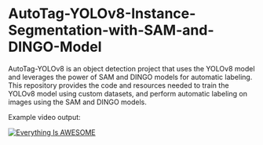 # AutoTag-YOLOv8-Instance-Segmentation-with-SAM-and-DINGO-Model
AutoTag-YOLOv8 is an object detection project that uses the YOLOv8 model and leverages the power of SAM and DINGO models for automatic labeling. This repository provides the code and resources needed to train the YOLOv8 model using custom datasets, and perform automatic labeling on images using the SAM and DINGO models. 

Example video output:

[![Everything Is AWESOME](https://youtu.be/8aCaEIrQqcAE/0.jpg)](https://youtu.be/8aCaEIrQqcA)

